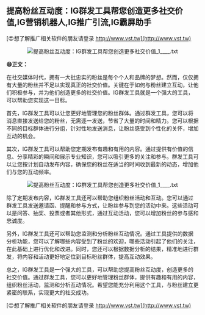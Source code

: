 ## **提高粉丝互动度：IG群发工具帮您创造更多社交价值,IG营销机器人,IG推广引流,IG霸屏助手**

[😍想了解推广相关软件的朋友请登录 http://www.vst.tw](http://www.vst.tw)

 <center><img src="https://vst.tw/MP4/tuiguang/png/4.png" alt="提高粉丝互动度：IG群发工具帮您创造更多社交价值_1____.txt"></center>

**😄正文：**

在社交媒体时代，拥有一大批忠实的粉丝是每个个人和品牌的梦想。然而，仅仅拥有大量的粉丝并不足以实现真正的社交价值。关键在于如何与粉丝建立互动，让他们积极参与，并为他们创造更多的社交价值。IG群发工具就是一个强大的工具，可以帮助您实现这一目标。

首先，IG群发工具可以让您更好地管理您的粉丝群体。通过群发工具，您可以将消息直接发送给您的粉丝，无需逐一发送，节省了大量的时间和精力。您可以根据不同的目标群体进行分组，针对性地发送消息，让粉丝感受到个性化的关怀，增加互动的机会。

其次，IG群发工具可以帮助您定期发布有趣和有用的内容。通过提供有价值的信息、分享精彩的瞬间和展示专业知识，您可以吸引更多的关注和参与。群发工具可以让您按计划自动发布内容，确保您的粉丝在适当的时间收到最新的动态，增加他们与您的互动频率。

 <center><img src="https://vst.tw/MP4/tuiguang/png/0.png" alt="提高粉丝互动度：IG群发工具帮您创造更多社交价值_1____.txt"></center>

除了定期发布内容，IG群发工具还可以帮助您组织粉丝活动和互动。您可以通过群发工具发送邀请函、提醒和参与方式，让粉丝参与到您的活动中来。这些活动可以是问答、抽奖、投票或者其他形式，通过互动活动，您可以增加粉丝的参与感和忠诚度。

另外，IG群发工具还可以帮助您监测和分析粉丝互动情况。通过工具提供的数据分析功能，您可以了解哪些内容受到了粉丝的欢迎，哪些活动引起了他们的关注，在此基础上进行优化和改进。同时，您还可以根据数据分析的结果，精准地进行群发，将内容和活动更好地定位到目标粉丝群体，提高互动效果。

总之，IG群发工具是一个强大的工具，可以帮助您提高粉丝互动度，创造更多的社交价值。通过群发工具，您可以更好地管理粉丝群体，提供有趣和有用的内容，组织粉丝活动，监测和分析互动情况。希望您能充分利用这个工具，与粉丝建立更紧密的联系，实现更大的社交成功。

[😍想了解推广相关软件的朋友请登录 http://www.vst.tw](http://www.vst.tw)



